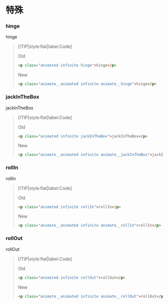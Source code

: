 # 特殊

<!-- toc -->

### hinge

<p class="animated infinite hinge">hinge</p>

> [!TIP|style:flat|label:Code]
>
> <span class="tip">Old</span>
>
> ```html
> <p class="animated infinite hinge">hinge</p>
> ```
>
> <span class="tip">New</span>
>
> ```html
> <p class="animate__animated infinite animate__hinge">hinge</p>
> ```

### jackInTheBox

<p class="animated infinite jackInTheBox">jackInTheBox</p>

> [!TIP|style:flat|label:Code]
>
> <span class="tip">Old</span>
>
> ```html
> <p class="animated infinite jackInTheBox">jackInTheBox</p>
> ```
>
> <span class="tip">New</span>
>
> ```html
> <p class="animate__animated infinite animate__jackInTheBox">jackInTheBox</p>
> ```

### rollIn

<p class="animated infinite rollIn">rollIn</p>

> [!TIP|style:flat|label:Code]
>
> <span class="tip">Old</span>
>
> ```html
> <p class="animated infinite rollIn">rollIn</p>
> ```
>
> <span class="tip">New</span>
>
> ```html
> <p class="animate__animated infinite animate__rollIn">rollIn</p>
> ```

### rollOut

<p class="animated infinite rollOut">rollOut</p>

> [!TIP|style:flat|label:Code]
>
> <span class="tip">Old</span>
>
> ```html
> <p class="animated infinite rollOut">rollOut</p>
> ```
>
> <span class="tip">New</span>
>
> ```html
> <p class="animate__animated infinite animate__rollOut">rollOut</p>
> ```

<!-- endtoc -->